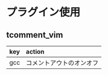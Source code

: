 # プラグイン使用
## tcomment_vim
| key | action                   |
|:----|:-------------------------|
| gcc | コメントアウトのオンオフ |
